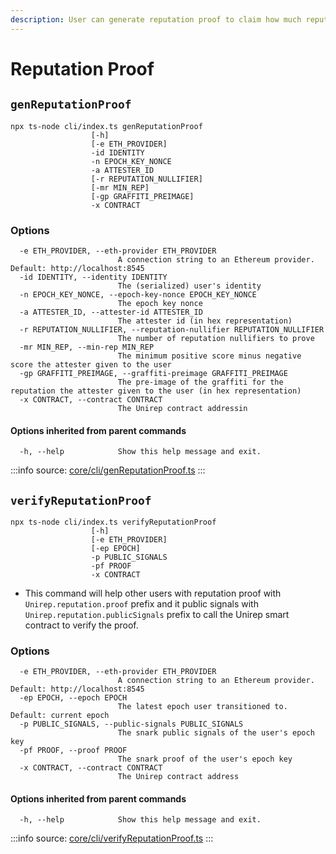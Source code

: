```yaml
---
description: User can generate reputation proof to claim how much reputation he has
---
```


# Reputation Proof

## `genReputationProof`

```
npx ts-node cli/index.ts genReputationProof
                  [-h] 
                  [-e ETH_PROVIDER] 
                  -id IDENTITY 
                  -n EPOCH_KEY_NONCE 
                  -a ATTESTER_ID 
                  [-r REPUTATION_NULLIFIER] 
                  [-mr MIN_REP]
                  [-gp GRAFFITI_PREIMAGE] 
                  -x CONTRACT
```

### Options

```
  -e ETH_PROVIDER, --eth-provider ETH_PROVIDER
                        A connection string to an Ethereum provider. Default: http://localhost:8545
  -id IDENTITY, --identity IDENTITY
                        The (serialized) user's identity
  -n EPOCH_KEY_NONCE, --epoch-key-nonce EPOCH_KEY_NONCE
                        The epoch key nonce
  -a ATTESTER_ID, --attester-id ATTESTER_ID
                        The attester id (in hex representation)
  -r REPUTATION_NULLIFIER, --reputation-nullifier REPUTATION_NULLIFIER
                        The number of reputation nullifiers to prove
  -mr MIN_REP, --min-rep MIN_REP
                        The minimum positive score minus negative score the attester given to the user
  -gp GRAFFITI_PREIMAGE, --graffiti-preimage GRAFFITI_PREIMAGE
                        The pre-image of the graffiti for the reputation the attester given to the user (in hex representation)
  -x CONTRACT, --contract CONTRACT
                        The Unirep contract addressin
```

#### Options inherited from parent commands <a href="#options-inherited-from-parent-commands" id="options-inherited-from-parent-commands"></a>

```
  -h, --help            Show this help message and exit.
```

:::info
source: [core/cli/genReputationProof.ts](https://github.com/Unirep/Unirep/blob/main/packages/core/cli/genReputationProof.ts)
:::

## `verifyReputationProof`

```
npx ts-node cli/index.ts verifyReputationProof
                  [-h] 
                  [-e ETH_PROVIDER] 
                  [-ep EPOCH] 
                  -p PUBLIC_SIGNALS 
                  -pf PROOF 
                  -x CONTRACT
```

* This command will help other users with reputation proof with `Unirep.reputation.proof` prefix and it public signals with `Unirep.reputation.publicSignals` prefix to call the Unirep smart contract to verify the proof.

### Options

```
  -e ETH_PROVIDER, --eth-provider ETH_PROVIDER
                        A connection string to an Ethereum provider. Default: http://localhost:8545
  -ep EPOCH, --epoch EPOCH
                        The latest epoch user transitioned to. Default: current epoch
  -p PUBLIC_SIGNALS, --public-signals PUBLIC_SIGNALS
                        The snark public signals of the user's epoch key
  -pf PROOF, --proof PROOF
                        The snark proof of the user's epoch key
  -x CONTRACT, --contract CONTRACT
                        The Unirep contract address
```

#### Options inherited from parent commands <a href="#options-inherited-from-parent-commands" id="options-inherited-from-parent-commands"></a>

```
  -h, --help            Show this help message and exit.
```

:::info
source: [core/cli/verifyReputationProof.ts](https://github.com/Unirep/Unirep/blob/main/packages/core/cli/verifyReputationProof.ts)
:::
